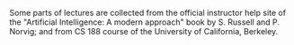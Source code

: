 Some parts of lectures are collected from the official instructor help site of the "Artificial Intelligence: A modern approach" book by S. Russell and P. Norvig; and from CS 188 course of the University of California, Berkeley.
